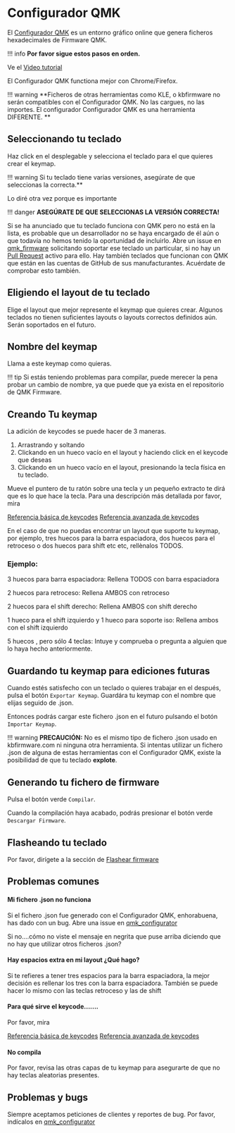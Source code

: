 # Configurador QMK

El [Configurador QMK](https://config.qmk.fm) es un entorno gráfico online que genera ficheros hexadecimales de Firmware QMK.

!!! info
    **Por favor sigue estos pasos en orden.**

Ve el [Video tutorial](https://www.youtube.com/watch?v=-imgglzDMdY)

El Configurador QMK functiona mejor con Chrome/Firefox.


!!! warning
    **Ficheros de otras herramientas como KLE, o kbfirmware no serán compatibles con el Configurador QMK. No las cargues, no las importes. El configurador Configurador QMK es una herramienta DIFERENTE. **

## Seleccionando tu teclado

Haz click en el desplegable y selecciona el teclado para el que quieres crear el keymap.

!!! warning
    Si tu teclado tiene varias versiones, asegúrate de que seleccionas la correcta.**

Lo diré otra vez porque es importante

!!! danger
    **ASEGÚRATE DE QUE SELECCIONAS LA VERSIÓN CORRECTA!**

Si se ha anunciado que tu teclado funciona con QMK pero no está en la lista, es probable que un desarrollador no se haya encargado de él aún o que todavía no hemos tenido la oportunidad de incluirlo. Abre un issue en [qmk_firmware](https://github.com/qmk/qmk_firmware/issues) solicitando soportar ese teclado un particular, si no hay un [Pull Request](https://github.com/qmk/qmk_firmware/pulls?q=is%3Aopen+is%3Apr+label%3Akeyboard) activo para ello. Hay también teclados que funcionan con QMK que están en las cuentas de GitHub de sus manufacturantes. Acuérdate de comprobar esto también.

## Eligiendo el layout de tu teclado

Elige el layout que mejor represente el keymap que quieres crear. Algunos teclados no tienen suficientes layouts o layouts correctos definidos aún. Serán soportados en el futuro.

## Nombre del keymap

Llama a este keymap como quieras.

!!! tip
    Si estás teniendo problemas para compilar, puede merecer la pena probar un cambio de nombre, ya que puede que ya exista en el repositorio de QMK Firmware.

## Creando Tu keymap

La adición de keycodes se puede hacer de 3 maneras.
1. Arrastrando y soltando
2. Clickando en un hueco vacío en el layout y haciendo click en el keycode que deseas
3. Clickando en un hueco vacío en el layout, presionando la tecla física en tu teclado.

Mueve el puntero de tu ratón sobre una tecla y un pequeño extracto te dirá que es lo que hace la tecla. Para una descripción más detallada por favor, mira

[Referencia básica de keycodes](https://docs.qmk.fm/#/keycodes_basic)
[Referencia avanzada de keycodes](https://docs.qmk.fm/#/feature_advanced_keycodes)

En el caso de que no puedas encontrar un layout que suporte tu keymap, por ejemplo, tres huecos para la barra espaciadora, dos huecos para el retroceso o dos huecos para shift etc etc, rellènalos TODOS.

### Ejemplo:

3 huecos para barra espaciadora: Rellena TODOS con barra espaciadora

2 huecos para retroceso: Rellena AMBOS con retroceso

2 huecos para el shift derecho: Rellena AMBOS con shift derecho

1 hueco para el shift izquierdo y 1 hueco para soporte iso: Rellena ambos con el shift izquierdo

5 huecos , pero sólo 4 teclas: Intuye y comprueba o pregunta a alguien que lo haya hecho anteriormente.

## Guardando tu keymap para ediciones futuras

Cuando estés satisfecho con un teclado o quieres trabajar en el después, pulsa el botón `Exportar Keymap`. Guardára tu keymap con el nombre que elijas seguido de .json.

Entonces podrás cargar este fichero .json en el futuro pulsando el botón `Importar Keymap`.

!!! warning
    **PRECAUCIÓN:** No es el mismo tipo de fichero .json usado en kbfirmware.com ni ninguna otra herramienta. Si intentas utilizar un fichero .json de alguna de estas herramientas con el Configurador QMK, existe la posibilidad de que tu teclado **explote**.

## Generando tu fichero de firmware

Pulsa el botón verde `Compilar`.

Cuando la compilación haya acabado, podrás presionar el botón verde `Descargar Firmware`.

## Flasheando tu teclado

Por favor, dirígete a la sección de [Flashear firmware](tutorial_flashing.md)

## Problemas comunes

#### Mi fichero .json no funciona

Si el fichero .json fue generado con el Configurador QMK, enhorabuena, has dado con un bug. Abre una issue en [qmk_configurator](https://github.com/qmk/qmk_configurator/issues)

Si no....cómo no viste el mensaje en negrita que puse arriba diciendo que no hay que utilizar otros ficheros .json?

#### Hay espacios extra en mi layout ¿Qué hago?

Si te refieres a tener tres espacios para la barra espaciadora, la mejor decisión es rellenar los tres con la barra espaciadora. También se puede hacer lo mismo con las teclas retroceso y las de shift

#### Para qué sirve el keycode.......

Por favor, mira

[Referencia básica de keycodes](https://docs.qmk.fm/#/keycodes_basic)
[Referencia avanzada de keycodes](https://docs.qmk.fm/#/feature_advanced_keycodes)

#### No compila

Por favor, revisa las otras capas de tu keymap para asegurarte de que no hay teclas aleatorias presentes.

## Problemas y bugs

Siempre aceptamos peticiones de clientes y reportes de bug. Por favor, indícalos en [qmk_configurator](https://github.com/qmk/qmk_configurator/issues)
